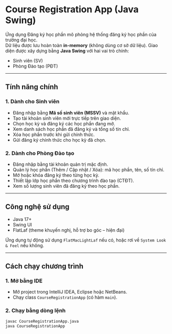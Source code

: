 # Course Registration App (Java Swing)

Ứng dụng Đăng ký học phần mô phỏng hệ thống đăng ký học phần của trường đại học.  
Dữ liệu được lưu hoàn toàn **in-memory** (không dùng cơ sở dữ liệu). Giao diện được xây dựng bằng **Java Swing** với hai vai trò chính:

- Sinh viên (SV)  
- Phòng Đào tạo (PĐT)

---

## Tính năng chính

### 1. Dành cho Sinh viên
- Đăng nhập bằng **Mã số sinh viên (MSSV)** và mật khẩu.  
- Tạo tài khoản sinh viên mới trực tiếp trên giao diện.  
- Chọn học kỳ và đăng ký các học phần đang mở.  
- Xem danh sách học phần đã đăng ký và tổng số tín chỉ.  
- Xóa học phần trước khi gửi chính thức.  
- Gửi đăng ký chính thức cho học kỳ đã chọn.

### 2. Dành cho Phòng Đào tạo
- Đăng nhập bằng tài khoản quản trị mặc định.  
- Quản lý học phần (Thêm / Cập nhật / Xóa): mã học phần, tên, số tín chỉ.  
- Mở hoặc khóa đăng ký theo từng học kỳ.  
- Thiết lập lớp học phần theo chương trình đào tạo (CTĐT).  
- Xem số lượng sinh viên đã đăng ký theo học phần.

---

## Công nghệ sử dụng

- Java 17+  
- Swing UI  
- FlatLaf (theme khuyến nghị, hỗ trợ bo góc – hiện đại)

Ứng dụng tự động sử dụng `FlatMacLightLaf` nếu có, hoặc rơi về `System Look & Feel` nếu không.

---

## Cách chạy chương trình

### 1. Mở bằng IDE
- Mở project trong IntelliJ IDEA, Eclipse hoặc NetBeans.  
- Chạy class `CourseRegistrationApp` (có hàm `main`).

### 2. Chạy bằng dòng lệnh
```bash
javac CourseRegistrationApp.java
java CourseRegistrationApp
